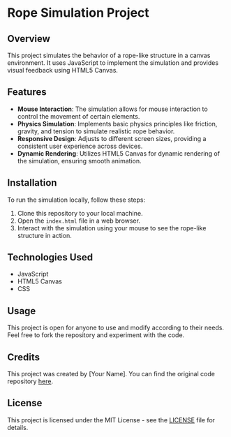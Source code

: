 # Rope Simulation Project

## Overview

This project simulates the behavior of a rope-like structure in a canvas environment. It uses JavaScript to implement the simulation and provides visual feedback using HTML5 Canvas.

## Features

- **Mouse Interaction**: The simulation allows for mouse interaction to control the movement of certain elements.
- **Physics Simulation**: Implements basic physics principles like friction, gravity, and tension to simulate realistic rope behavior.
- **Responsive Design**: Adjusts to different screen sizes, providing a consistent user experience across devices.
- **Dynamic Rendering**: Utilizes HTML5 Canvas for dynamic rendering of the simulation, ensuring smooth animation.

## Installation

To run the simulation locally, follow these steps:

1. Clone this repository to your local machine.
2. Open the `index.html` file in a web browser.
3. Interact with the simulation using your mouse to see the rope-like structure in action.

## Technologies Used

- JavaScript
- HTML5 Canvas
- CSS

## Usage

This project is open for anyone to use and modify according to their needs. Feel free to fork the repository and experiment with the code.

## Credits

This project was created by [Your Name]. You can find the original code repository [here](https://github.com/your-username/rope-simulation).

## License

This project is licensed under the MIT License - see the [LICENSE](LICENSE) file for details.
